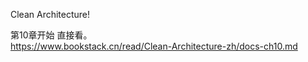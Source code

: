 Clean Architecture!

第10章开始 直接看。      
https://www.bookstack.cn/read/Clean-Architecture-zh/docs-ch10.md     
